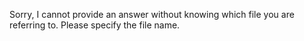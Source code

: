 Sorry, I cannot provide an answer without knowing which file you are referring to. Please specify the file name.